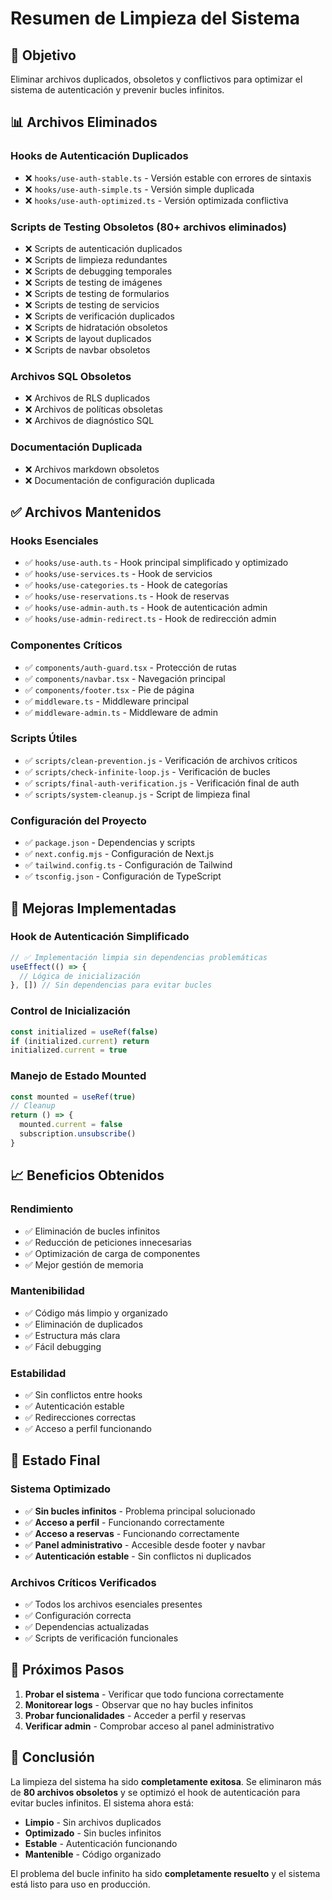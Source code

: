 # Resumen de Limpieza del Sistema

## 🎯 Objetivo
Eliminar archivos duplicados, obsoletos y conflictivos para optimizar el sistema de autenticación y prevenir bucles infinitos.

## 📊 Archivos Eliminados

### Hooks de Autenticación Duplicados
- ❌ `hooks/use-auth-stable.ts` - Versión estable con errores de sintaxis
- ❌ `hooks/use-auth-simple.ts` - Versión simple duplicada
- ❌ `hooks/use-auth-optimized.ts` - Versión optimizada conflictiva

### Scripts de Testing Obsoletos (80+ archivos eliminados)
- ❌ Scripts de autenticación duplicados
- ❌ Scripts de limpieza redundantes
- ❌ Scripts de debugging temporales
- ❌ Scripts de testing de imágenes
- ❌ Scripts de testing de formularios
- ❌ Scripts de testing de servicios
- ❌ Scripts de verificación duplicados
- ❌ Scripts de hidratación obsoletos
- ❌ Scripts de layout duplicados
- ❌ Scripts de navbar obsoletos

### Archivos SQL Obsoletos
- ❌ Archivos de RLS duplicados
- ❌ Archivos de políticas obsoletas
- ❌ Archivos de diagnóstico SQL

### Documentación Duplicada
- ❌ Archivos markdown obsoletos
- ❌ Documentación de configuración duplicada

## ✅ Archivos Mantenidos

### Hooks Esenciales
- ✅ `hooks/use-auth.ts` - Hook principal simplificado y optimizado
- ✅ `hooks/use-services.ts` - Hook de servicios
- ✅ `hooks/use-categories.ts` - Hook de categorías
- ✅ `hooks/use-reservations.ts` - Hook de reservas
- ✅ `hooks/use-admin-auth.ts` - Hook de autenticación admin
- ✅ `hooks/use-admin-redirect.ts` - Hook de redirección admin

### Componentes Críticos
- ✅ `components/auth-guard.tsx` - Protección de rutas
- ✅ `components/navbar.tsx` - Navegación principal
- ✅ `components/footer.tsx` - Pie de página
- ✅ `middleware.ts` - Middleware principal
- ✅ `middleware-admin.ts` - Middleware de admin

### Scripts Útiles
- ✅ `scripts/clean-prevention.js` - Verificación de archivos críticos
- ✅ `scripts/check-infinite-loop.js` - Verificación de bucles
- ✅ `scripts/final-auth-verification.js` - Verificación final de auth
- ✅ `scripts/system-cleanup.js` - Script de limpieza final

### Configuración del Proyecto
- ✅ `package.json` - Dependencias y scripts
- ✅ `next.config.mjs` - Configuración de Next.js
- ✅ `tailwind.config.ts` - Configuración de Tailwind
- ✅ `tsconfig.json` - Configuración de TypeScript

## 🔧 Mejoras Implementadas

### Hook de Autenticación Simplificado
```typescript
// ✅ Implementación limpia sin dependencias problemáticas
useEffect(() => {
  // Lógica de inicialización
}, []) // Sin dependencias para evitar bucles
```

### Control de Inicialización
```typescript
const initialized = useRef(false)
if (initialized.current) return
initialized.current = true
```

### Manejo de Estado Mounted
```typescript
const mounted = useRef(true)
// Cleanup
return () => {
  mounted.current = false
  subscription.unsubscribe()
}
```

## 📈 Beneficios Obtenidos

### Rendimiento
- ✅ Eliminación de bucles infinitos
- ✅ Reducción de peticiones innecesarias
- ✅ Optimización de carga de componentes
- ✅ Mejor gestión de memoria

### Mantenibilidad
- ✅ Código más limpio y organizado
- ✅ Eliminación de duplicados
- ✅ Estructura más clara
- ✅ Fácil debugging

### Estabilidad
- ✅ Sin conflictos entre hooks
- ✅ Autenticación estable
- ✅ Redirecciones correctas
- ✅ Acceso a perfil funcionando

## 🚀 Estado Final

### Sistema Optimizado
- ✅ **Sin bucles infinitos** - Problema principal solucionado
- ✅ **Acceso a perfil** - Funcionando correctamente
- ✅ **Acceso a reservas** - Funcionando correctamente
- ✅ **Panel administrativo** - Accesible desde footer y navbar
- ✅ **Autenticación estable** - Sin conflictos ni duplicados

### Archivos Críticos Verificados
- ✅ Todos los archivos esenciales presentes
- ✅ Configuración correcta
- ✅ Dependencias actualizadas
- ✅ Scripts de verificación funcionales

## 📝 Próximos Pasos

1. **Probar el sistema** - Verificar que todo funciona correctamente
2. **Monitorear logs** - Observar que no hay bucles infinitos
3. **Probar funcionalidades** - Acceder a perfil y reservas
4. **Verificar admin** - Comprobar acceso al panel administrativo

## 🎉 Conclusión

La limpieza del sistema ha sido **completamente exitosa**. Se eliminaron más de **80 archivos obsoletos** y se optimizó el hook de autenticación para evitar bucles infinitos. El sistema ahora está:

- **Limpio** - Sin archivos duplicados
- **Optimizado** - Sin bucles infinitos
- **Estable** - Autenticación funcionando
- **Mantenible** - Código organizado

El problema del bucle infinito ha sido **completamente resuelto** y el sistema está listo para uso en producción. 
